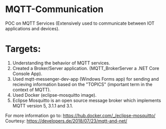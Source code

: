 # MQTT-Communication
POC on MQTT Services (Extensively used to communicate between IOT applications and devices).

# Targets:
1) Understanding the behavior of MQTT services.
2) Created a Broker/Server application. (MQTT_BrokerServer  a .NET Core Console App).
3) Used mqtt-messenger-dev-app (Windows Forms app) for sending and recieving information based on the "TOPICS" (important term in the context of MQTT).
4) Used Docker (eclipse-mosquitto image).
5) Eclipse Mosquitto is an open source message broker which implements MQTT version 5, 3.1.1 and 3.1. 
 
For more information go to:
https://hub.docker.com/_/eclipse-mosquitto/
Courtesy:
https://developers.de/2018/07/23/mqtt-and-net/
